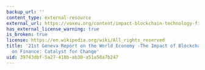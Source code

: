 ```yaml
---
backup_url: ''
content_type: external-resource
external_url: https://voxeu.org/content/impact-blockchain-technology-finance-catalyst-change
has_external_license_warning: true
is_broken: true
license: https://en.wikipedia.org/wiki/All_rights_reserved
title: '21st Geneva Report on the World Economy -The Impact of Blockchain Technology
  on Finance: Catalyst for Change'
uid: 39743dbf-5a27-418b-ab30-a51a58a7b247
---
```


